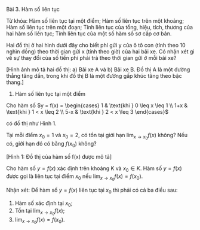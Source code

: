Bài 3. Hàm số liên tục

Từ khóa: Hàm số liên tục tại một điểm; Hàm số liên tục trên một khoảng;
         Hàm số liên tục trên một đoạn;
         Tính liên tục của tổng, hiệu, tích, thương của hai hàm số liên tục;
         Tính liên tục của một số hàm số sơ cấp cơ bản.

Hai đồ thị ở hai hình dưới đây cho biết phí gửi y của ô tô con (tính theo 10 nghìn đồng) theo thời gian gửi x (tính theo giờ) của hai bãi xe. Có nhận xét gì về sự thay đổi của số tiền phí phải trả theo thời gian gửi ở mỗi bãi xe?

[Hình ảnh mô tả hai đồ thị: a) Bãi xe A và b) Bãi xe B. Đồ thị A là một đường thẳng tăng dần, trong khi đồ thị B là một đường gấp khúc tăng theo bậc thang.]

1. Hàm số liên tục tại một điểm

Cho hàm số $y = f(x) = \begin{cases}
1 & \text{khi } 0 \leq x \leq 1 \\
1+x & \text{khi } 1 < x \leq 2 \\
5-x & \text{khi } 2 < x \leq 3
\end{cases}$

có đồ thị như Hình 1.

Tại mỗi điểm $x_0 = 1$ và $x_0 = 2$, có tồn tại giới hạn $\lim_{x \to x_0} f(x)$ không? Nếu có, giới hạn đó có bằng $f(x_0)$ không?

[Hình 1: Đồ thị của hàm số f(x) được mô tả]

Cho hàm số $y = f(x)$ xác định trên khoảng K và $x_0 \in K$.
Hàm số $y = f(x)$ được gọi là liên tục tại điểm $x_0$ nếu $\lim_{x \to x_0} f(x) = f(x_0)$.

Nhận xét: Để hàm số $y = f(x)$ liên tục tại $x_0$ thì phải có cả ba điều sau:
1. Hàm số xác định tại $x_0$;
2. Tồn tại $\lim_{x \to x_0} f(x)$;
3. $\lim_{x \to x_0} f(x) = f(x_0)$.